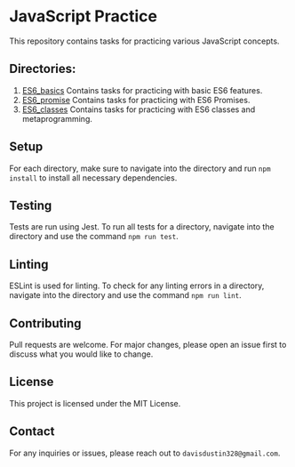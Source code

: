 # JavaScript Practice

This repository contains tasks for practicing various JavaScript concepts.

## Directories:
1. [ES6_basics](/ES6_basic) Contains tasks for practicing with basic ES6 features.
2. [ES6_promise](/ES6_promise) Contains tasks for practicing with ES6 Promises.
3. [ES6_classes](/ES6_classes) Contains tasks for practicing with ES6 classes and metaprogramming.

## Setup
For each directory, make sure to navigate into the directory and run `npm install` to install all necessary dependencies.

## Testing
Tests are run using Jest. To run all tests for a directory, navigate into the directory and use the command `npm run test`.

## Linting
ESLint is used for linting. To check for any linting errors in a directory, navigate into the directory and use the command `npm run lint`.

## Contributing
Pull requests are welcome. For major changes, please open an issue first to discuss what you would like to change.

## License
This project is licensed under the MIT License.

## Contact
For any inquiries or issues, please reach out to `davisdustin328@gmail.com`.
